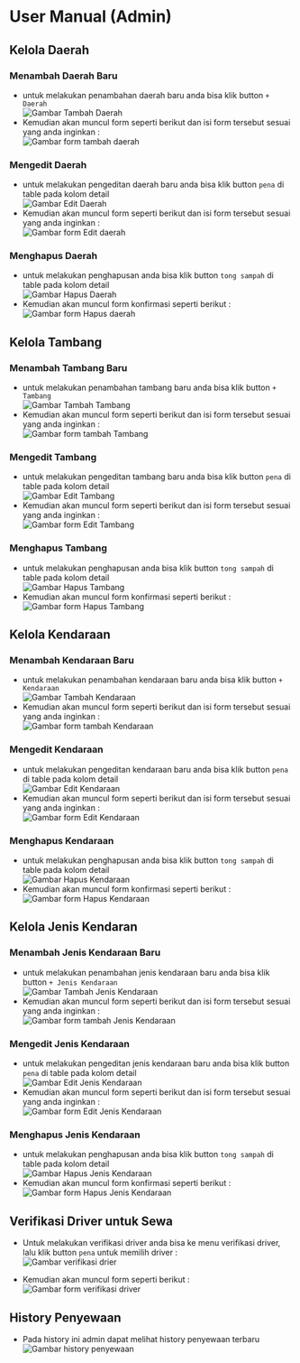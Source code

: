 # User Manual (Admin)
## Kelola Daerah
### Menambah Daerah Baru
- untuk melakukan penambahan daerah baru anda bisa klik button `+ Daerah`<br>
![Gambar Tambah Daerah](./image/menambah-daerah(1).png)
- Kemudian akan muncul form seperti berikut dan isi form tersebut sesuai yang anda inginkan : <br>
![Gambar form tambah daerah](./image/menambah-daerah(2).png)

### Mengedit Daerah
- untuk melakukan pengeditan daerah baru anda bisa klik button `pena` di table pada kolom detail<br>
![Gambar Edit Daerah](./image/mengedit-daerah(1).png)
- Kemudian akan muncul form seperti berikut dan isi form tersebut sesuai yang anda inginkan : <br>
![Gambar form Edit daerah](./image/mengedit-daerah(2).png)

### Menghapus Daerah
- untuk melakukan penghapusan anda bisa klik button `tong sampah` di table pada kolom detail<br>
![Gambar Hapus Daerah](./image/menghapus-daerah(1).png)
- Kemudian akan muncul form konfirmasi seperti berikut : <br>
![Gambar form Hapus daerah](./image/menghapus-daerah(2).png)

## Kelola Tambang
### Menambah Tambang Baru
- untuk melakukan penambahan tambang baru anda bisa klik button `+ Tambang`<br>
![Gambar Tambah Tambang](./image/menambah-tambang(1).png)
- Kemudian akan muncul form seperti berikut dan isi form tersebut sesuai yang anda inginkan : <br>
![Gambar form tambah Tambang](./image/menambah-tambang(2).png)

### Mengedit Tambang
- untuk melakukan pengeditan tambang baru anda bisa klik button `pena` di table pada kolom detail<br>
![Gambar Edit Tambang](./image/mengedit-tambang(1).png)
- Kemudian akan muncul form seperti berikut dan isi form tersebut sesuai yang anda inginkan : <br>
![Gambar form Edit Tambang](./image/mengedit-tambang(2).png)

### Menghapus Tambang
- untuk melakukan penghapusan anda bisa klik button `tong sampah` di table pada kolom detail<br>
![Gambar Hapus Tambang](./image/menghapus-tambang(1).png)
- Kemudian akan muncul form konfirmasi seperti berikut : <br>
![Gambar form Hapus Tambang](./image/menghapus-tambang(2).png)

## Kelola Kendaraan
### Menambah Kendaraan Baru
- untuk melakukan penambahan kendaraan baru anda bisa klik button `+ Kendaraan`<br>
![Gambar Tambah Kendaraan](./image/menambah-kendaraan(1).png)
- Kemudian akan muncul form seperti berikut dan isi form tersebut sesuai yang anda inginkan : <br>
![Gambar form tambah Kendaraan](./image/menambah-kendaraan(2).png)

### Mengedit Kendaraan
- untuk melakukan pengeditan kendaraan baru anda bisa klik button `pena` di table pada kolom detail<br>
![Gambar Edit Kendaraan](./image/mengedit-kendaraan(1).png)
- Kemudian akan muncul form seperti berikut dan isi form tersebut sesuai yang anda inginkan : <br>
![Gambar form Edit Kendaraan](./image/mengedit-kendaraan(2).png)

### Menghapus Kendaraan
- untuk melakukan penghapusan anda bisa klik button `tong sampah` di table pada kolom detail<br>
![Gambar Hapus Kendaraan](./image/menghapus-kendaraan(1).png)
- Kemudian akan muncul form konfirmasi seperti berikut : <br>
![Gambar form Hapus Kendaraan](./image/menghapus-kendaraan(2).png)

## Kelola Jenis Kendaran
### Menambah Jenis Kendaraan Baru
- untuk melakukan penambahan jenis kendaraan baru anda bisa klik button `+ Jenis Kendaraan`<br>
![Gambar Tambah Jenis Kendaraan](./image/menambah-jenis-kendaraan(1).png)
- Kemudian akan muncul form seperti berikut dan isi form tersebut sesuai yang anda inginkan : <br>
![Gambar form tambah Jenis Kendaraan](./image/menambah-jenis-kendaraan(2).png)

### Mengedit Jenis Kendaraan
- untuk melakukan pengeditan jenis kendaraan baru anda bisa klik button `pena` di table pada kolom detail<br>
![Gambar Edit Jenis Kendaraan](./image/mengedit-jenis-kendaraan(1).png)
- Kemudian akan muncul form seperti berikut dan isi form tersebut sesuai yang anda inginkan : <br>
![Gambar form Edit Jenis Kendaraan](./image/mengedit-jenis-kendaraan(2).png)

### Menghapus Jenis Kendaraan
- untuk melakukan penghapusan anda bisa klik button `tong sampah` di table pada kolom detail<br>
![Gambar Hapus Jenis Kendaraan](./image/menghapus-jenis-kendaraan(1).png)
- Kemudian akan muncul form konfirmasi seperti berikut : <br>
![Gambar form Hapus Jenis Kendaraan](./image/menghapus-jenis-kendaraan(2).png)

## Verifikasi Driver untuk Sewa
- Untuk melakukan verifikasi driver anda bisa ke menu verifikasi driver, lalu klik button `pena` untuk memilih driver : <br>
![Gambar verifikasi drier](./image/verifikasi-driver(1).png)

- Kemudian akan muncul form seperti berikut : <br>
![Gambar form verifikasi driver](./image/verifikasi-driver(2).png)

## History Penyewaan
- Pada history ini admin dapat melihat history penyewaan terbaru <br>
![Gambar history penyewaan](./image/history-penyewaan-read.png)